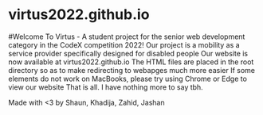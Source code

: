 # virtus2022.github.io
#Welcome To Virtus - A student project for the senior web development category in the CodeX competition 2022!
Our project is a mobility as a service provider specifically designed for disabled people
Our website is now available at virtus2022.github.io
The HTML files are placed in the root directory so as to make redirecting to webapges much more easier
If some elements do not work on MacBooks, please try using Chrome or Edge to view our website
That is all. I have nothing more to say tbh.

Made with <3 by Shaun, Khadija, Zahid, Jashan
